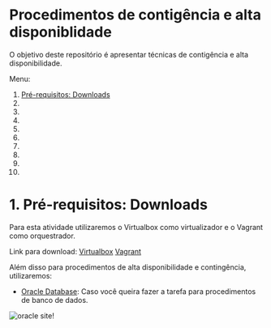 # Procedimentos de contigência e alta disponiblidade

O objetivo deste repositório é apresentar técnicas de contigência e alta disponibilidade.

<a name="#top">Menu:</a>

1. [ Pré-requisitos: Downloads ](#1)
2. 
3. 
4. 
5. 
6. 
7. 
8. 
9. 
10. 


<a name="1"></a>
# 1. Pré-requisitos: Downloads

Para esta atividade utilizaremos o Virtualbox como virtualizador e o Vagrant como orquestrador.

Link para download: [Virtualbox](https://www.virtualbox.org/wiki/Downloads "VirtualBox - Download")
[Vagrant](https://www.vagrantup.com/downloads "Vagrant - Download")

Além disso para procedimentos de alta disponibilidade e contingência, utilizaremos:

- [Oracle Database](https://www.oracle.com/database/technologies/oracle-database-software-downloads.html "Oracle Database - Download"): Caso você queira fazer a tarefa para procedimentos de banco de dados.

![oracle site!](images/01.png "oracle site")
